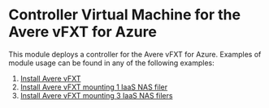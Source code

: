 # Controller Virtual Machine for the Avere vFXT for Azure 

This module deploys a controller for the Avere vFXT for Azure.  Examples of module usage can be found in any of the following examples:

1. [Install Avere vFXT](../../examples/vfxt/no-filers)
2. [Install Avere vFXT mounting 1 IaaS NAS filer](../../examples/vfxt/1-filer)
3. [Install Avere vFXT mounting 3 IaaS NAS filers](../../examples/vfxt/3-filers)
